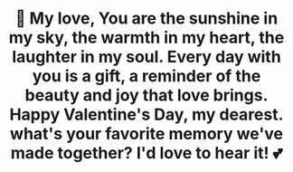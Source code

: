 <h1 align="center">
💌
My love,
You are the sunshine in my sky,
  the warmth in my heart,
  the laughter in my soul.
  Every day with you is a gift,
  a reminder of the beauty and joy that love brings.
  Happy Valentine's Day, my dearest.
what's your favorite memory we've made together? I'd love to hear it! 💕
